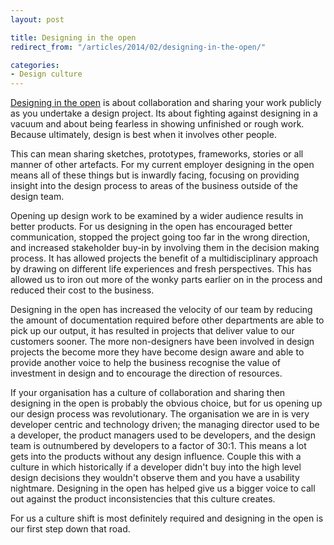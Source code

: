 ```yaml
---
layout: post

title: Designing in the open
redirect_from: "/articles/2014/02/designing-in-the-open/"

categories:
- Design culture
---
```


<a href="http://bradfrostweb.com/blog/post/designing-in-the-open/">Designing in the open</a> is about collaboration and sharing your work publicly as you undertake a design project. Its about fighting against designing in a vacuum and about being fearless in showing unfinished or rough work. Because ultimately, design is best when it involves other people.

This can mean sharing sketches, prototypes, frameworks, stories or all manner of other artefacts. For my current employer designing in the open means all of these things but is inwardly facing, focusing on providing insight into the design process to areas of the business outside of the design team.

Opening up design work to be examined by a wider audience results in better products. For us designing in the open has encouraged better communication, stopped the project going too far in the wrong direction, and increased stakeholder buy-in by involving them in the decision making process. It has allowed projects the benefit of a multidisciplinary approach by drawing on different life experiences and fresh perspectives. This has allowed us to iron out more of the wonky parts earlier on in the process and reduced their cost to the business.

Designing in the open has increased the velocity of our team by reducing the amount of documentation required before other departments are able to pick up our output, it has resulted in projects that deliver value to our customers sooner. The more non-designers have been involved in design projects the become more they have become design aware and able to provide another voice to help the business recognise the value of investment in design and to encourage the direction of resources.

If your organisation has a culture of collaboration and sharing then designing in the open is probably the obvious choice, but for us opening up our design process was revolutionary. The organisation we are in is very developer centric and technology driven; the managing director used to be a developer, the product managers used to be developers, and the design team is outnumbered by developers to a factor of 30:1. This means a lot gets into the products without any design influence. Couple this with a culture in which historically if a developer didn't buy into the high level design decisions they wouldn't observe them and you have a usability nightmare. Designing in the open has helped give us a bigger voice to call out against the product inconsistencies that this culture creates.

For us a culture shift is most definitely required and designing in the open is our first step down that road.